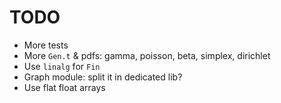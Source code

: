 # TODO
- More tests
- More `Gen.t` & pdfs: gamma, poisson, beta, simplex, dirichlet
- Use `linalg` for `Fin`
- Graph module: split it in dedicated lib?
- Use flat float arrays
